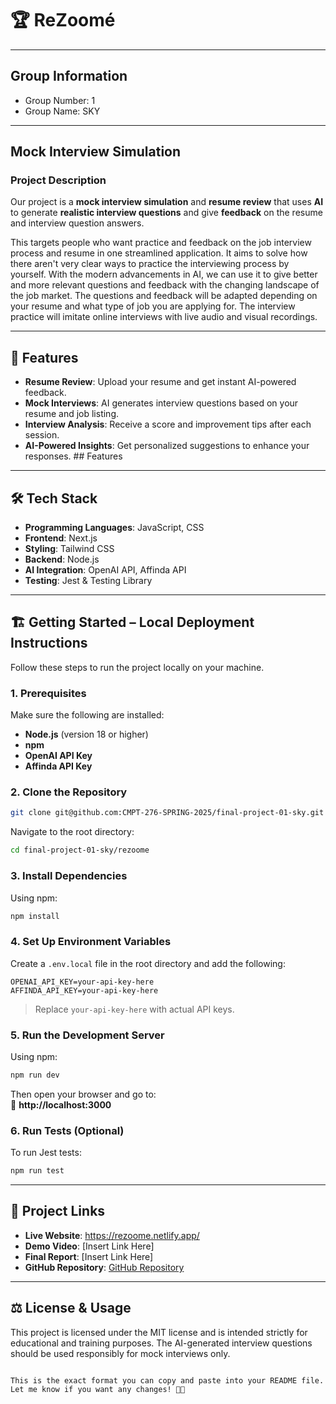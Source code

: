 # 🏆 ReZoomé

---

## Group Information
- Group Number: 1
- Group Name: SKY

---

## Mock Interview Simulation

### Project Description
Our project is a **mock interview simulation** and **resume review** that uses **AI** to generate **realistic interview questions** and give **feedback** on the resume and interview question answers. 

This targets people who want practice and feedback on the job interview process and resume in one streamlined application. It aims to solve how there aren't very clear ways to practice the interviewing process by yourself. With the modern advancements in AI, we can use it to give better and more relevant questions and feedback with the changing landscape of the job market. The questions and feedback will be adapted depending on your resume and what type of job you are applying for. The interview practice will imitate online interviews with live audio and visual recordings. 

---

## 🌟 Features  
- **Resume Review**: Upload your resume and get instant AI-powered feedback.  
- **Mock Interviews**: AI generates interview questions based on your resume and job listing.  
- **Interview Analysis**: Receive a score and improvement tips after each session.  
- **AI-Powered Insights**: Get personalized suggestions to enhance your responses. ## Features

---

## 🛠️ Tech Stack 
- **Programming Languages**: JavaScript, CSS
- **Frontend**: Next.js 
- **Styling**: Tailwind CSS  
- **Backend**: Node.js 
- **AI Integration**: OpenAI API, Affinda API  
- **Testing**: Jest & Testing Library  

---

## 🏗️ Getting Started – Local Deployment Instructions  
Follow these steps to run the project locally on your machine.  

### **1. Prerequisites**  
Make sure the following are installed:  
- **Node.js** (version 18 or higher)  
- **npm**  
- **OpenAI API Key**  
- **Affinda API Key**  

### **2. Clone the Repository**  
```bash
git clone git@github.com:CMPT-276-SPRING-2025/final-project-01-sky.git
```
Navigate to the root directory:
```bash
cd final-project-01-sky/rezoome
```

### **3. Install Dependencies**  
Using npm:  
```bash
npm install
```

### **4. Set Up Environment Variables**  
Create a `.env.local` file in the root directory and add the following:  
```env
OPENAI_API_KEY=your-api-key-here
AFFINDA_API_KEY=your-api-key-here
```
> Replace `your-api-key-here` with actual API keys.  

### **5. Run the Development Server**  
Using npm:  
```bash
npm run dev
```
Then open your browser and go to:  
🔗 **http://localhost:3000**  

### **6. Run Tests (Optional)**  
To run Jest tests:  
```bash
npm run test
```

---


## 🔗 Project Links  
- **Live Website**: https://rezoome.netlify.app/
- **Demo Video**: [Insert Link Here]  
- **Final Report**: [Insert Link Here]  
- **GitHub Repository**: [GitHub Repository](https://github.com/CMPT-276-SPRING-2025/final-project-01-sky)

---

## ⚖️ License & Usage  
This project is licensed under the MIT license and is intended strictly for educational and training purposes. The AI-generated interview questions should be used responsibly for mock interviews only.
```

This is the exact format you can copy and paste into your README file. Let me know if you want any changes! 🚀😃
